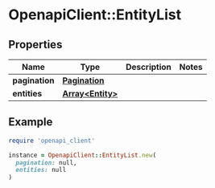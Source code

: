 # OpenapiClient::EntityList

## Properties

| Name | Type | Description | Notes |
| ---- | ---- | ----------- | ----- |
| **pagination** | [**Pagination**](Pagination.md) |  |  |
| **entities** | [**Array&lt;Entity&gt;**](Entity.md) |  |  |

## Example

```ruby
require 'openapi_client'

instance = OpenapiClient::EntityList.new(
  pagination: null,
  entities: null
)
```

